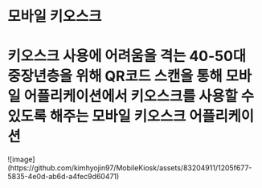 # 모바일 키오스크
<h1>키오스크 사용에 어려움을 격는 40-50대 중장년층을 위해 QR코드 스캔을 통해 모바일 어플리케이션에서 키오스크를 사용할 수 있도록 해주는 모바일 키오스크 어플리케이션</h1>
![image](https://github.com/kimhyojin97/MobileKiosk/assets/83204911/1205f677-5835-4e0d-ab6d-a4fec9d60471)
